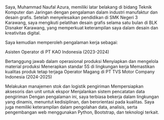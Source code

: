 Saya, Muhammad Naufal Azura, memiliki latar belakang di bidang Teknik Komputer dan Jaringan dengan pengalaman dalam industri manufaktur dan desain grafis. Setelah menyelesaikan pendidikan di SMK Negeri 3 Karawang, saya mengikuti pelatihan desain grafis selama satu bulan di BLK Disnaker Karawang, yang memperkuat keterampilan saya dalam desain dan kreativitas digital.

Saya kemudian memperoleh pengalaman kerja sebagai:

Asisten Operator di PT KAO Indonesia (2023-2024)

Bertanggung jawab dalam operasional produksi
Menyiapkan dan mengelola material produksi
Menerapkan standar 5S di lingkungan kerja
Memastikan kualitas produk tetap terjaga
Operator Magang di PT TVS Motor Company Indonesia (2024-2025)

Melakukan manajemen stok dan logistik pengiriman
Mempersiapkan aksesoris dan unit untuk ekspor
Menjalankan sistem pencatatan data pengiriman
Dengan pengalaman ini, saya terbiasa bekerja dalam lingkungan yang dinamis, menuntut kedisiplinan, dan berorientasi pada kualitas. Saya juga memiliki keterampilan dalam pengolahan data, analisis, serta pengembangan web menggunakan Python, Bootstrap, dan teknologi terkait.
